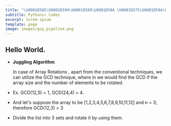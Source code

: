 ```yaml
---
title: "\U0001D56E\U0001D594\U0001D589\U0001D58A \U0001D575\U0001D594\U0001D59A\U0001D597\U0001D593\U0001D586\U0001D591"
subtitle: Pythonic Codes
excerpt: lorem-ipsum
template: page
image: images/gcp_pipeline.png
---
```

## Hello World.

*   **Juggling Algorithm**

     In case of Array Rotations , apart from the conventional techniques, we can utilize the GCD technique, where in we would find the GCD if the array size and the number of elements to be rotated.

*   Ex. GCD(12,5) = 1, GCD(24,4) = 4.

*   And let's suppose the array to be [1,2,3,4,5,6,7,8,9,10,11,12] and n = 3; therefore GCD(12,3) = 3

*   Divide the list into 3 sets and rotate it by using them.
